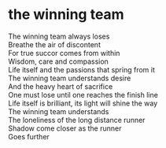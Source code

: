 # the winning team

The winning team always loses<br/>
Breathe the air of discontent<br/>
For true succor comes from within<br/>
Wisdom, care and compassion<br/>
Life itself and the passions that spring from it<br/>
The winning team understands desire<br/>
And the heavy heart of sacrifice<br/>
One must lose until one reaches the finish line<br/>
Life itself is brilliant, its light will shine the way<br/>
The winning team understands<br/>
The loneliness of the long distance runner<br/>
Shadow come closer as the runner<br/>
Goes further<br/>

